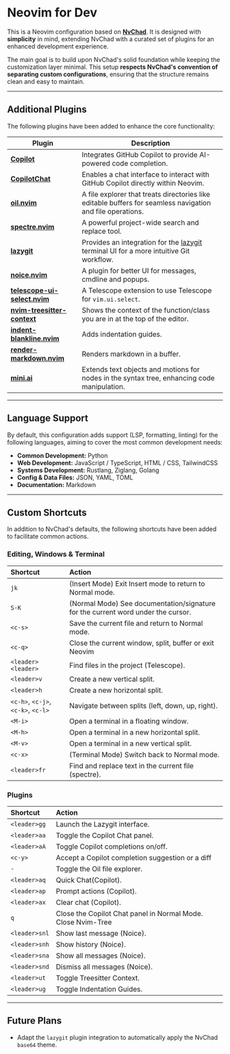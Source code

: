 # Neovim for Dev

This is a Neovim configuration based on **[NvChad](https://nvchad.com/)**. It is designed with **simplicity** in mind, extending NvChad with a curated set of plugins for an enhanced development experience.

The main goal is to build upon NvChad's solid foundation while keeping the customization layer minimal. This setup **respects NvChad's convention of separating custom configurations**, ensuring that the structure remains clean and easy to maintain.

---

## Additional Plugins

The following plugins have been added to enhance the core functionality:

| Plugin | Description |
|---|---|
| **[Copilot](https://github.com/github/copilot.vim)** | Integrates GitHub Copilot to provide AI-powered code completion. |
| **[CopilotChat](https://github.com/CopilotC-Nvim/CopilotChat.nvim)** | Enables a chat interface to interact with GitHub Copilot directly within Neovim. |
| **[oil.nvim](https://github.com/stevearc/oil.nvim)** | A file explorer that treats directories like editable buffers for seamless navigation and file operations. |
| **[spectre.nvim](https://github.com/nvim-pack/nvim-spectre)** | A powerful project-wide search and replace tool. |
| **[lazygit](https://github.com/folke/snacks.nvim/blob/main/docs/lazygit.md)** | Provides an integration for the [lazygit](https://github.com/jesseduffield/lazygit) terminal UI for a more intuitive Git workflow. |
| **[noice.nvim](https://github.com/folke/noice.nvim)** | A plugin for better UI for messages, cmdline and popups. |
| **[telescope-ui-select.nvim](https://github.com/nvim-telescope/telescope-ui-select.nvim)** | A Telescope extension to use Telescope for `vim.ui.select`. |
| **[nvim-treesitter-context](https://github.com/nvim-treesitter/nvim-treesitter-context)** | Shows the context of the function/class you are in at the top of the editor. |
| **[indent-blankline.nvim](https://github.com/lukas-reineke/indent-blankline.nvim)** | Adds indentation guides. |
| **[render-markdown.nvim](https://github.com/MeanderingProgrammer/render-markdown.nvim)** | Renders markdown in a buffer. |
| **[mini.ai](https://github.com/echasnovski/mini.ai)** | Extends text objects and motions for nodes in the syntax tree, enhancing code manipulation. |

---

## Language Support

By default, this configuration adds support (LSP, formatting, linting) for the following languages, aiming to cover the most common development needs:

- **Common Development:** Python
- **Web Development:** JavaScript / TypeScript, HTML / CSS, TailwindCSS
- **Systems Development:** Rustlang, Ziglang, Golang
- **Config & Data Files:** JSON, YAML, TOML
- **Documentation:** Markdown

---

## Custom Shortcuts

In addition to NvChad's defaults, the following shortcuts have been added to facilitate common actions.

### Editing, Windows & Terminal

| Shortcut | Action |
| :--- | :--- |
| `jk` | (Insert Mode) Exit Insert mode to return to Normal mode. |
| `S-K` | (Normal Mode) See documentation/signature for the current word under the cursor. |
| `<c-s>` | Save the current file and return to Normal mode. |
| `<c-q>` | Close the current window, split, buffer or exit Neovim |
| `<leader><leader>` | Find files in the project (Telescope). |
| `<leader>v` | Create a new vertical split. |
| `<leader>h` | Create a new horizontal split. |
| `<c-h>`, `<c-j>`, `<c-k>`, `<c-l>` | Navigate between splits (left, down, up, right). |
| `<M-i>` | Open a terminal in a floating window. |
| `<M-h>` | Open a terminal in a new horizontal split. |
| `<M-v>` | Open a terminal in a new vertical split. |
| `<c-x>` | (Terminal Mode) Switch back to Normal mode. |
| `<leader>fr` | Find and replace text in the current file (spectre). |

### Plugins

| Shortcut | Action |
| :--- | :--- |
| `<leader>gg` | Launch the Lazygit interface. |
| `<leader>aa` | Toggle the Copilot Chat panel. |
| `<leader>aA` | Toggle Copilot completions on/off. |
| `<c-y>` | Accept a Copilot completion suggestion or a diff |
| `-` | Toggle the Oil file explorer. |
| `<leader>aq` | Quick Chat(Copilot). |
| `<leader>ap` | Prompt actions (Copilot). |
| `<leader>ax` | Clear chat (Copilot). |
| `q` | Close the Copilot Chat panel in Normal Mode. Close Nvim-Tree |
| `<leader>snl` | Show last message (Noice). |
| `<leader>snh` | Show history (Noice). |
| `<leader>sna` | Show all messages (Noice). |
| `<leader>snd` | Dismiss all messages (Noice). |
| `<leader>ut` | Toggle Treesitter Context. |
| `<leader>ug` | Toggle Indentation Guides. |

---

## Future Plans

- Adapt the `lazygit` plugin integration to automatically apply the NvChad `base64` theme.
